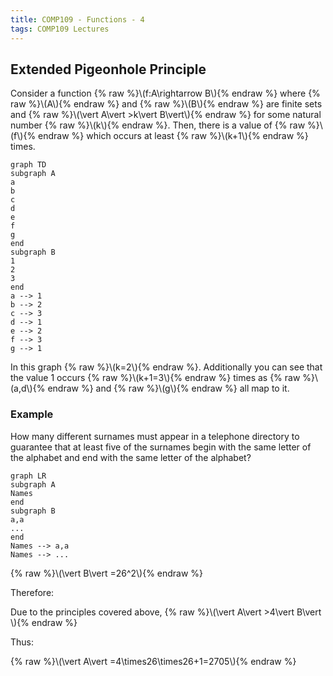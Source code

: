 ```yaml
---
title: COMP109 - Functions - 4
tags: COMP109 Lectures
---
```

## Extended Pigeonhole Principle
Consider a function {% raw %}\\\(f:A\rightarrow B\\\){% endraw %} where {% raw %}\\\(A\\\){% endraw %} and {% raw %}\\\(B\\\){% endraw %} are finite sets and {% raw %}\\\(\vert A\vert >k\vert B\vert\\\){% endraw %} for some natural number {% raw %}\\\(k\\\){% endraw %}. Then, there is a value of {% raw %}\\\(f\\\){% endraw %} which occurs at least {% raw %}\\\(k+1\\\){% endraw %} times.

```mermaid
graph TD
subgraph A
a
b
c
d
e
f
g
end 
subgraph B
1
2
3
end
a --> 1
b --> 2
c --> 3
d --> 1
e --> 2
f --> 3
g --> 1
```

In this graph {% raw %}\\\(k=2\\\){% endraw %}. Additionally you can see that the value 1 occurs {% raw %}\\\(k+1=3\\\){% endraw %} times as {% raw %}\\\(a,d\\\){% endraw %} and {% raw %}\\\(g\\\){% endraw %} all map to it.

### Example
How many different surnames must appear in a telephone directory to guarantee that at least five of the surnames begin with the same letter of the alphabet and end with the same letter of the alphabet?

```mermaid
graph LR
subgraph A
Names
end
subgraph B
a,a
...
end
Names --> a,a
Names --> ...
```

{% raw %}\\\(\vert B\vert =26^2\\\){% endraw %}

Therefore:

Due to the principles covered above, {% raw %}\\\(\vert A\vert >4\vert B\vert \\\){% endraw %}

Thus:

{% raw %}\\\(\vert A\vert =4\times26\times26+1=2705\\\){% endraw %}
